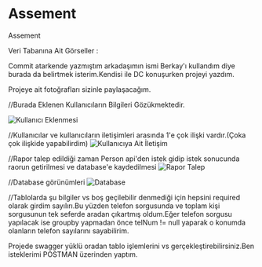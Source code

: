 # Assement
Assement

Veri Tabanına Ait Görseller :

Commit atarkende yazmıştım arkadaşımın ismi Berkay'ı kullandım diye burada da belirtmek isterim.Kendisi ile DC konuşurken projeyi yazdım.

Projeye ait fotoğrafları sizinle paylaşacağım.

//Burada Eklenen Kullanıcıların Bilgileri Gözükmektedir.

![Kullanıcı Eklenmesi](https://user-images.githubusercontent.com/83523992/156642001-94e8e327-4214-4d44-aac4-dd4ab09adbd9.jpg)

//Kullanıcılar ve kullanıcıların iletişimleri arasında 1'e çok ilişki vardır.(Çoka çok ilişkide yapabilirdim)
![Kullanıcıya Ait İletişim](https://user-images.githubusercontent.com/83523992/156642039-0ed481a7-416c-4aef-8031-a487d09cca6e.jpg)

//Rapor talep edildiği zaman Person api'den istek gidip istek sonucunda raorun getirilmesi ve database'e kaydedilmesi
![Rapor Talep ](https://user-images.githubusercontent.com/83523992/156642060-c58ad7f8-619a-4e82-96d2-3cd943194a95.jpg)

//Database görünümleri
![Database ](https://user-images.githubusercontent.com/83523992/156642081-95b8b229-9cc8-46c5-b679-0df2d991e6a5.jpg)

//Tablolarda şu bilgiler vs boş geçilebilir denmediği için hepsini required olarak girdim sayılırı.Bu yüzden telefon sorgusunda ve toplam kişi sorgusunun tek seferde
aradan çıkartmış oldum.Eğer telefon sorgusu yapılacak ise groupby yapmadan önce telNum != null yaparak o konumda olanların telefon sayılarını sayabilirim.

Projede swagger yüklü oradan tablo işlemlerini vs gerçekleştirebilirsiniz.Ben isteklerimi POSTMAN üzerinden yaptım.
